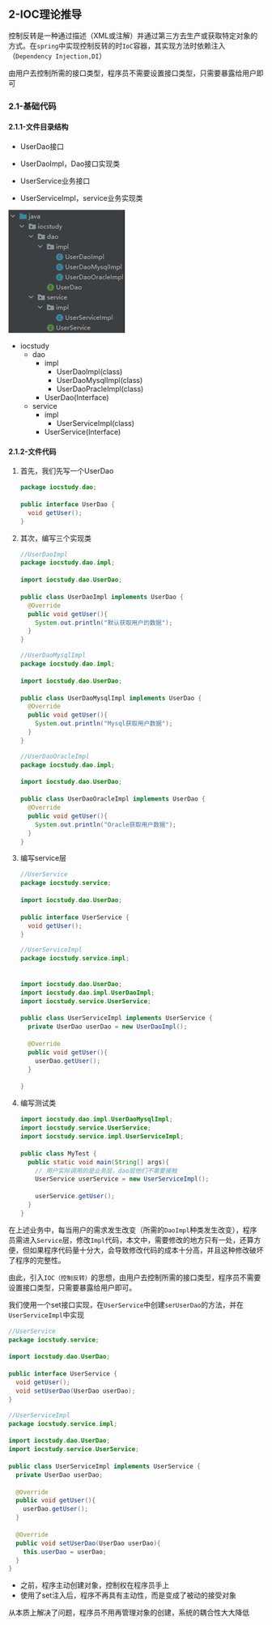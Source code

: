 ## 2-IOC理论推导

控制反转是一种通过描述（XML或注解）并通过第三方去生产或获取特定对象的方式。在`spring`中实现控制反转的时`IoC`容器，其实现方法时依赖注入（`Dependency Injection,DI`）

由用户去控制所需的接口类型，程序员不需要设置接口类型，只需要暴露给用户即可


### 2.1-基础代码

#### 2.1.1-文件目录结构

- UserDao接口

- UserDaoImpl，Dao接口实现类
- UserService业务接口

- UserServiceImpl，service业务实现类

![image-20210327103237184](.\img\2-IOC理论推导\image-20210327103237184.png)

- iocstudy
  - dao
    - impl
      - UserDaoImpl(class)
      - UserDaoMysqlImpl(class)
      - UserDaoPracleImpl(class)
    - UserDao(Interface)
  - service
    - impl
      - UserServiceImpl(class)
    - UserService(Interface)

#### 2.1.2-文件代码

1. 首先，我们先写一个UserDao

   ```java
   package iocstudy.dao;
   
   public interface UserDao {
     void getUser();
   }
   ```

2. 其次，编写三个实现类

   ```java
   //UserDaoImpl
   package iocstudy.dao.impl;
   
   import iocstudy.dao.UserDao;
   
   public class UserDaoImpl implements UserDao {
     @Override
     public void getUser(){
       System.out.println("默认获取用户的数据");
     }
   }
   ```

   ```java
   //UserDaoMysqlImpl
   package iocstudy.dao.impl;
   
   import iocstudy.dao.UserDao;
   
   public class UserDaoMysqlImpl implements UserDao {
     @Override
     public void getUser(){
       System.out.println("Mysql获取用户数据");
     }
   }
   ```

   ```java
   //UserDaoOracleImpl
   package iocstudy.dao.impl;
   
   import iocstudy.dao.UserDao;
   
   public class UserDaoOracleImpl implements UserDao {
     @Override
     public void getUser(){
       System.out.println("Oracle获取用户数据");
     }
   }
   ```

3. 编写service层

   ```java
   //UserService
   package iocstudy.service;
   
   import iocstudy.dao.UserDao;
   
   public interface UserService {
     void getUser();
   }
   
   ```

   ```java
   //UserServiceImpl
   package iocstudy.service.impl;
   
   
   import iocstudy.dao.UserDao;
   import iocstudy.dao.impl.UserDaoImpl;
   import iocstudy.service.UserService;
   
   public class UserServiceImpl implements UserService {
     private UserDao userDao = new UserDaoImpl();
   
     @Override
     public void getUser(){
       userDao.getUser();
     }
   
   }
   
   ```

4. 编写测试类

   ```java
   import iocstudy.dao.impl.UserDaoMysqlImpl;
   import iocstudy.service.UserService;
   import iocstudy.service.impl.UserServiceImpl;
   
   public class MyTest {
     public static void main(String[] args){
       // 用户实际调用的是业务层，dao层他们不需要接触
       UserService userService = new UserServiceImpl();
   
       userService.getUser();
     }
   }
   
   ```

在上述业务中，每当用户的需求发生改变（所需的`DaoImpl`种类发生改变），程序员需进入`Service`层，修改`Impl`代码，本文中，需要修改的地方只有一处，还算方便，但如果程序代码量十分大，会导致修改代码的成本十分高，并且这种修改破坏了程序的完整性。

由此，引入`IOC（控制反转）`的思想，由用户去控制所需的接口类型，程序员不需要设置接口类型，只需要暴露给用户即可。

我们使用一个set接口实现，在`UserService`中创建`serUserDao`的方法，并在`UserServiceImpl`中实现

```java
//UserService
package iocstudy.service;

import iocstudy.dao.UserDao;

public interface UserService {
  void getUser();
  void setUserDao(UserDao userDao);
}
```

```java
//UserServiceImpl
package iocstudy.service.impl;

import iocstudy.dao.UserDao;
import iocstudy.service.UserService;

public class UserServiceImpl implements UserService {
  private UserDao userDao;

  @Override
  public void getUser(){
    userDao.getUser();
  }

  @Override
  public void setUserDao(UserDao userDao){
    this.userDao = userDao;
  }
}
```

- 之前，程序主动创建对象，控制权在程序员手上
- 使用了set注入后，程序不再具有主动性，而是变成了被动的接受对象

从本质上解决了问题，程序员不用再管理对象的创建，系统的耦合性大大降低